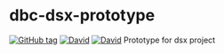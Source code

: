 # dbc-dsx-prototype
[![GitHub tag](https://img.shields.io/github/tag/DBCDK/dbc-dsx-prototype.svg?style=flat-square)](https://github.com/DBCDK/dbc-dsx-prototype)
[![David](https://img.shields.io/david/DBCDK/dbc-dsx-prototype.svg?style=flat-square)](https://david-dm.org/DBCDK/dbc-dsx-prototype#info=dependencies)
[![David](https://img.shields.io/david/dev/DBCDK/dbc-dsx-prototype.svg?style=flat-square)](https://david-dm.org/DBCDK/dbc-node-services#info=devDependencies)
Prototype for dsx project
